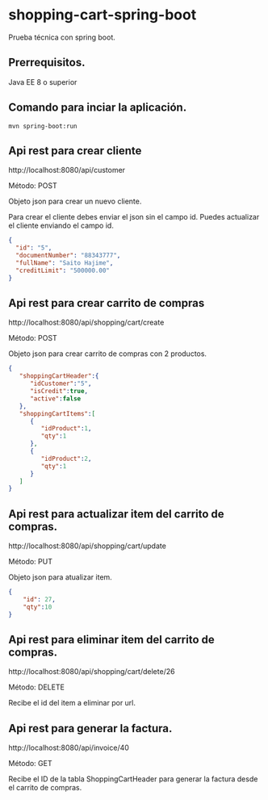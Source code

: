 # shopping-cart-spring-boot
Prueba técnica con spring boot.

## Prerrequisitos.
Java EE 8 o superior

## Comando para inciar la aplicación.
```maven
mvn spring-boot:run
```

## Api rest para crear cliente
http://localhost:8080/api/customer

Método: POST

Objeto json para crear un nuevo cliente.

Para crear el cliente debes enviar el json sin el campo id. Puedes actualizar el cliente enviando el campo id.
```json
{
  "id": "5",
  "documentNumber": "88343777",
  "fullName": "Saito Hajime",
  "creditLimit": "500000.00"
}
```

## Api rest para crear carrito de compras
http://localhost:8080/api/shopping/cart/create

Método: POST

Objeto json para crear carrito de compras con 2 productos.
```json
{
   "shoppingCartHeader":{
      "idCustomer":"5",
      "isCredit":true,
      "active":false
   },
   "shoppingCartItems":[
      {
         "idProduct":1,
         "qty":1
      },
      {
         "idProduct":2,
         "qty":1
      }
   ]
}
```

## Api rest para actualizar item del carrito de compras.
http://localhost:8080/api/shopping/cart/update

Método: PUT

Objeto json para atualizar item.
```json
{
	"id": 27,
	"qty":10
}
```

## Api rest para eliminar item del carrito de compras.
http://localhost:8080/api/shopping/cart/delete/26

Método: DELETE

Recibe el id del item a eliminar por url.



## Api rest para generar la factura.
http://localhost:8080/api/invoice/40

Método: GET

Recibe el ID de la tabla ShoppingCartHeader para generar la factura desde el carrito de compras.
